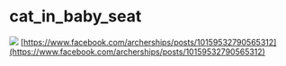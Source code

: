# cat_in_baby_seat
![](https://scontent-sjc3-1.xx.fbcdn.net/v/t1.0-9/p843x403/152314763_10158310769356275_7119166816520918140_n.jpg?_nc_cat=103&ccb=3&_nc_sid=825194&_nc_ohc=GJOx56PzvvUAX_3r8Ef&_nc_ht=scontent-sjc3-1.xx&tp=6&oh=19dd354600df76902e0c790327509cb4&oe=60561081) 
 [https://www.facebook.com/archerships/posts/10159532790565312](https://www.facebook.com/archerships/posts/10159532790565312)

